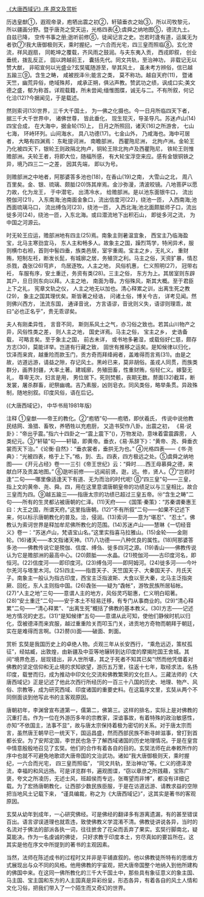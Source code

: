 [《大唐西域记》序 原文及赏析](https://www.vrrw.net/wx/14428.html)

历选皇猷①，遐观帝录，庖牺出震之初②，轩辕垂衣之始③，所以司牧黎元，所以疆画分野。暨乎唐尧之受天运，光格四表④;虞舜之纳地图⑤，德流九土。自兹已降， 空传书事之册;逖听前修⑥，徒闻记言之史。岂若时逢有道，运属无为者欤⑦!我大唐御极则天，乘时握纪，一六合而光宅，四三皇而照临⑧。玄化滂流，祥风遐扇， 同乾坤之覆载，齐风雨之鼓润。与夫东夷入贡， 西戎即叙， 创业垂统，拨乱反正， 固以跨越前王， 囊括先代。同文共轨，至治神功， 非载记无以赞大猷， 非昭宣何以光盛业?玄奘辄随游至，举其风土， 虽未考方辨俗，信已越五踰三⑨。含生之畴， 咸被觊泽⑩;能言之类， 莫不称功。越自天府(11)， 暨诸天竺，幽荒异俗，绝域殊邦， 咸承正朔，俱沾声教。赞武功之绩，讽成口实;美文德之盛，郁为称首。详观载籍，所未尝闻;缅惟图牒，诚无与二。不有所叙，何记化洽(12)?今据闻见，于是载述。

然则索诃(13)世界，三千大千国土， 为一佛之化摄也。今一日月所临四天下者，据三千大千世界中， 诸佛世尊， 皆此垂化， 现生现灭，导圣导凡。苏迷卢山(14)四宝合成， 在大海中，据金轮(15)上， 日月之所照回，诸天(16)之所游舍， 七山七海， 环峙环列。山间海水， 具八功德(17)。七金山外， 乃咸海也。海中可居者， 大略有四渊焉： 东毗提诃洲， 南瞻部洲， 西瞿陁尼洲， 北拘卢洲。金轮王乃化被四天下，银轮王则政隔北拘卢，铜轮王除北拘卢及西瞿陁尼， 铁轮王则惟赡部洲。夫轮王者，将即大位，随福所感， 有大轮宝浮空来应。感有金银铜铁之异，境乃四三二一之差， 因其先端， 即以为号。

则赡部洲之中地者，阿那婆答多池也(18)，在香山(19)之南， 大雪山之北， 周八百里矣。金、银、琉璃、颇胝(20)饰其岸焉。金沙弥漫，清波皎镜。八地菩萨以愿力故，化为龙王， 于中潜宅， 出清冷水， 给赡部洲。是以池东面银牛口， 流出殑伽河(21)， 入东南海;池南面金象口，流出信度河(22)，绕池一匝， 入西南海;池西面琉璃马口， 流出缚刍河(23)，绕池一匝， 入西北海;池北面颇胝师子口，流出徙多河(24)，绕池一匝，入东北海。或曰潜流地下出积石山， 即徙多河之流， 为中国之河源云。

时无轮王应运，赡部洲地有四主(25)焉。南象主则暑温宜象， 西宝主乃临海盈宝，北马主寒劲宜马， 东人主和畅多人。故象主之国，躁烈笃学，特闲异术，服则横巾右袒，首则中髻四垂，族类邑居，室宇重阁。宝主之乡，无礼义， 重财贿，短制左衽，断发长髭，有城廓之居，务殖货之利。马主之俗，天资犷暴，情忍杀戮，毳张(26)穹庐， 鸟居逐牧。人主之地， 风俗机惠， 仁义照明(27)， 冠带右衽， 车服有序，安土重迁，务资有类(28)。三主之俗， 东方为上。其居室则东辟其户，旦日则东向以拜。人主之地， 南面为尊。方俗殊风，斯其大概。至于君臣上下之礼， 宪章文轨之仪， 人主之地无以加也。清心释累之训，出离生死之教(29)， 象主之国其理优矣。斯皆著之经诰， 问诸土俗，博关今古， 详考见闻。然则佛兴西方， 法流东国， 通译音讹， 方言语谬，音讹则义失，语谬则理乖，故曰“必也正名乎”，贵无乖谬矣。

夫人有刚柔异性， 言音不同， 斯则系风土之气，亦习俗之致也。若其山川物产之异，风俗性类之差， 则人主之地， 国史详焉。马主之俗， 宝主之乡， 史诰备载， 可略言矣。至于象主之国， 前古未详， 或书地多暑湿，或载俗好仁慈，颇存方志(30)，莫能详举。岂道有行藏之致， 固世有推移之运矣。是知候律以归化，饮泽而来宾，越重险而款玉门，贡方奇而拜绛阙者，盖难得而言焉(31)。由是之故，访道远游，请益之隙，存记风土。黑岭已来，莫非胡俗。虽戎人同贯，而族类群分，画界封疆，大率土著。建城廓，务殖田畜，性重财贿，俗轻仁义。嫁娶无礼， 尊卑无次，妇言是用， 男位居下。死则焚骸，丧期无数。剺面(32)截耳，断发裳，屠杀群畜，祀祭幽魂。吉乃素服，凶则皂衣。同风类俗，略举条贯。异政殊制，随地别叙。印度风俗，语在后记。

(《大唐西域记》， 中华书局1981年版)



注释 ①皇猷——帝王的教化。②“庖牺”句——庖牺，即伏羲氏， 传说中说他教民结网、渔猎、畜牧，养牺牲以充庖厨， 又造书契作八卦。出震之初， 《易·说卦》：“帝出乎震。”指六十四卦之一“震上震下”()，万物发动，意味着雷震霹雳， 人类纪元。③“轩辕”句——轩辕，即黄帝。垂衣，《易·系辞下》：“黄帝、尧、舜垂衣裳而天下治。”《论衡·自然》：“垂衣裳者，垂拱无为也。” ④光格四表——《书·尧典》：“光被四表，格于上下。”格，到、去。四表，四方极远之处。⑤虞舜之纳地图——《开元占经》卷一一三引《帝王世纪》云：“舜时……西王母慕舜之德，来献白环及贡盖地图。” ⑥逖听前修——远闻前贤。逖，远。修，贤人。⑦“岂若时逢”二句——哪里像适逢天下有道、无为而治的时代呢! ⑧“四三皇”句——三皇，指上文的黄帝、尧、舜。四，用在这里意谓唐朝皇帝的功绩足以与三皇相比，故合三皇而为四。⑨越五踰三——指唐太宗的功绩已超过三皇五帝。⑩“含生之畴”二句——所有的生灵都沾被唐朝的仁泽。(11)天府——《国策·秦策》：“苏秦谓秦惠王曰：大王之国，所谓天府。”这里指唐朝。(12)“不有所叙”二句——如果不记述下来，何以标示唐朝教化的普及。洽，侵润。(13)索诃——意为“堪忍”、“忍土”。佛教认为索诃世界是释加牟尼佛所教化的范围。(14)苏迷卢山——慧琳《一切经音义》卷一：“苏迷卢山，梵语宝山名。”这里实指喜马拉雅山。(15)金轮——金刚轮。(16)诸天——本文指诸天神。(17)八功德——八种优良的属性。(18)阿那婆答多池——佛教传说它是殑伽、信度、缚刍、徙多四河之源。(19)香山——佛教传说认为它是赡部洲的最高中心。(20)颇胝——水晶。(21)殑伽河——古印度河名，即恒河。(22)信度河——即印度河。(23)缚刍河——即阿姆河。(24)徙多河——今叶尔羌河与塔里木河。(25)四主——指晋天子、天竺国天子、大秦国天子、月氏天子。南象主一般认为指古印度，西宝主泛指波斯、大食以至大秦，北马主泛指突厥、回纥，东人主则指中国。(26)毳张——疑为“毳帐”，游牧民族所居毡帐。(27)“人主之地”三句——意谓人主的地方，风俗灵巧聪惠，仁义明白昭著。(28)“安土重迁”二句——安于本土不轻易迁移，有专门从事商业的。(29)“清心释累”二句——“清心释累”、“出离生死”概括了佛教的基本教义。(30)方志——记述地方情况的史志。(31)“是知候律”五句——意谓从此可知，使他们静候时机以归化，霑被德泽而来宾服，越过重重险关而叩玉门关，进贡地方奇物而朝拜于朝廷，实在是难得而言啊。(32)剺(li)面——破面、刺面。

赏析 玄奘是我国历史上的卓绝人物。贞观三年从长安西行， “乘危远迈，策杖孤征”，经姑臧，出敦煌，由新疆及中亚等地辗转到达印度的摩揭陀国王舍城。其间“境界危恶，层现错出，非人世所堪，其之于死者不知其已矣”!然而他凭借着对佛教的坚定信仰和无止境的求知欲望，游历五万里，往返十七年，取经求法，名扬印度，载誉而归，成为推动中印文化交流和佛教繁荣的文化巨人。三藏法师的《大唐西域记》正是记述了他此次西行所经历的一百三十八国的历史、地理、物产、风俗、宗教等，成为研究西域、印度诸国的重要史料。在这篇序文里，玄奘从两个不同侧面谈到他写此书的主客观原因。

唐朝初年，李渊曾宣布道第一，儒第二，佛第三。这样的排名，实际上是对佛教的沉重打击。作为一位在外游历多年的宗教家，深谙事故，有着特殊的政治敏感性，亦知“不依国主，法事不显”，故与唐太宗保持着极为密切的关系。对于唐太宗而言，虽然唐王朝早已一统天下，国运昌盛，然而西部民族不断寻衅滋事，曾打到首都长安。为了安邦定国，李世民也急于了解西域诸国的历史地理情况。于是在皇宫中情意殷殷地召见了玄奘。他们的合作有着各自的目的。玄奘法师在此奉敕所作的序中也就不可避免地歌颂大唐帝国的文治武功。诸如“我大唐御极则天，乘时握纪，一六合而光宅， 四三皇而照临”， “同文共轨，至治神功”等。仁义的德泽滂流，幸福的和风远扬。可是详览群书，遍观图谍，“窃以章彦之所践藉，宝陈广褒，夸文之所凌历，无述士风，班超侯而专远，张骞望而非博”，都没有详细记载。为了宏扬唐朝教化，让西部少数民族臣服，于是在访道远游、请教求益的空隙把当地风土记载下来， “谨具编裁，称之为《大唐西域记》”，这其实是著书的客观原因。

玄奘从幼年到成年，一心研究佛经。可是佛经的翻译多有游离遗漏，有的甚至错误百出。语言谬误道理也就乖违，致使佛教义学混淆不清。佛教徒讲说各异，当时的名流对于佛法的部派各执一词，往往摭舍了花朵而丢弃了果实。玄奘行脚南北，疑莫能决。作为一名虔诚的佛徒， 只好求教于印度本土，穷尽真如的要旨所在。这其实是他在序文中所提到的著书的主观因素。

当然，法师在陈述成书的过程时又并非是平铺直叙的。他以佛教徒所特有的思维方式展现出与众不同的风格。他用佛教的宇宙观，把大唐帝国整个地纳入到他所建构的佛国中来。在这同一佛所教化的三千大千国土中，那些具有象征意义的象主国、马主国、宝主国和东方的人主国真是异彩纷呈，形态各异，有着各自的风土人情和文化习俗，把我们带入了一个陌生而又奇幻的世界。

